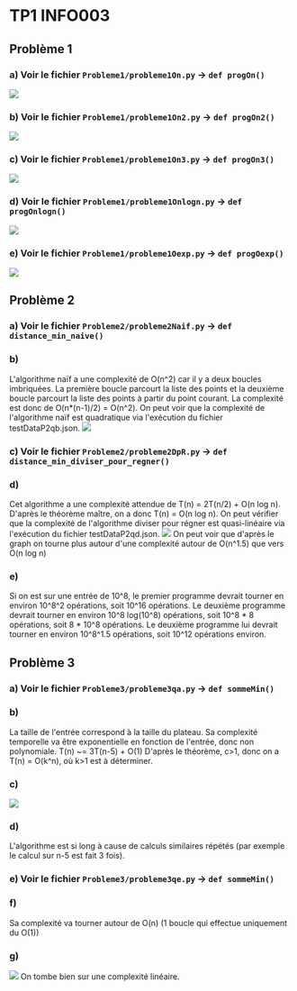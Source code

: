 # TP1 INFO003

## Problème 1

### a) Voir le fichier `Probleme1/probleme1On.py` -> `def progOn()`
![](Probleme1/graphP1qa.png)

### b) Voir le fichier `Probleme1/probleme1On2.py` -> `def progOn2()`
![](Probleme1/graphP1qb.png)

### c) Voir le fichier `Probleme1/probleme1On3.py` -> `def progOn3()`
![](Probleme1/graphP1qc.png)

### d) Voir le fichier `Probleme1/probleme1Onlogn.py` -> `def progOnlogn()`
![](Probleme1/graphP1qd.png)

### e) Voir le fichier `Probleme1/probleme1Oexp.py` -> `def progOexp()`
![](Probleme1/graphP1qe.png)


## Problème 2
### a) Voir le fichier `Probleme2/probleme2Naif.py` -> `def distance_min_naive()`
### b)
L'algorithme naïf a une complexité de O(n^2) car il y a deux boucles imbriquées. La première boucle parcourt la liste des points et la deuxième boucle parcourt la liste des points à partir du point courant. La complexité est donc de O(n*(n-1)/2) = O(n^2).
On peut voir que la complexité de l'algorithme naïf est quadratique via l'exécution du fichier testDataP2qb.json.
![](Probleme2/graphP2qb.png)
### c) Voir le fichier `Probleme2/probleme2DpR.py` -> `def distance_min_diviser_pour_regner()`
### d)
Cet algorithme a une complexité attendue de T(n) = 2T(n/2) + O(n log n). D'après le théorème maître, on a donc T(n) = O(n log n).
On peut vérifier que la complexité de l'algorithme diviser pour régner est quasi-linéaire via l'exécution du fichier testDataP2qd.json.
![](Probleme2/graphP2qd.png)
On peut voir que d'après le graph on tourne plus autour d'une complexité autour de O(n^1.5) que vers O(n log n)
### e)
Si on est sur une entrée de 10^8, le premier programme devrait tourner en environ 10^8^2 opérations, soit 10^16 opérations. Le deuxième programme devrait tourner en environ 10^8 log(10^8) opérations, soit 10^8 * 8 opérations, soit 8 * 10^8 opérations.
Le deuxième programme lui devrait tourner en environ 10^8^1.5 opérations, soit 10^12 opérations environ.

## Problème 3

### a) Voir le fichier `Probleme3/probleme3qa.py` -> `def sommeMin()`

### b)
La taille de l'entrée correspond à la taille du plateau.
Sa complexité temporelle va être exponentielle en fonction de l'entrée, donc non polynomiale.
T(n) ~= 3T(n-5) + O(1)
D'après le théorème, c>1, donc on a T(n) = O(k^n), où k>1 est à déterminer.

### c)
![](Probleme3/graphP3qc.png)

### d)
L'algorithme est si long à cause de calculs similaires répétés (par exemple le calcul sur n-5 est fait 3 fois).

### e) Voir le fichier `Probleme3/probleme3qe.py` -> `def sommeMin()`

### f)
Sa complexité va tourner autour de O(n) (1 boucle qui effectue uniquement du O(1))

### g)
![](Probleme3/graphP3qg.png)
On tombe bien sur une complexité linéaire.
